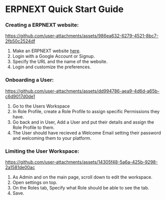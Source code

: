 # ERPNEXT Quick Start Guide

### Creating a ERPNEXT website:

https://github.com/user-attachments/assets/986ea632-6279-4521-8bc7-2fb50c2524df

1. Make an ERPNEXT website [here](https://frappe.io/erpnext).
2. Login with a Google Account or Signup.
3. Specify the URL and the name of the website.
4. Login and customize the preferences.

### Onboarding a User:

https://github.com/user-attachments/assets/dd994786-aea9-4d6d-a65b-c6d9017d0de1

1. Go to the Users Workspace
2. In Role Profile, create a Role Profile to assign specific Permissions they have.
3. Go back and in User, Add a User and put their details and assign the Role Profile to them.
4. The User should have recieved a Welcome Email setting their password and welcoming them to your platform.

### Limiting the User Workspace:

https://github.com/user-attachments/assets/14305f48-5a6a-425b-9298-2a1581de00ac

1. As Admin and on the main page, scroll down to edit the workspace.
2. Open settings on top.
3. On the Roles tab, Specify what Role should be able to see the tab.
4. Save.
